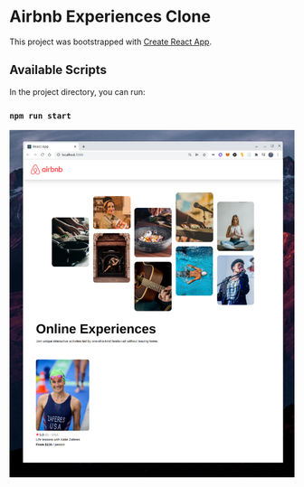 # Airbnb Experiences Clone

This project was bootstrapped with [Create React App](https://github.com/facebook/create-react-app).

## Available Scripts

In the project directory, you can run:

### `npm run start`

<img src="https://github.com/schm00g/airbnb-experiences-clone/blob/master/UI.png">